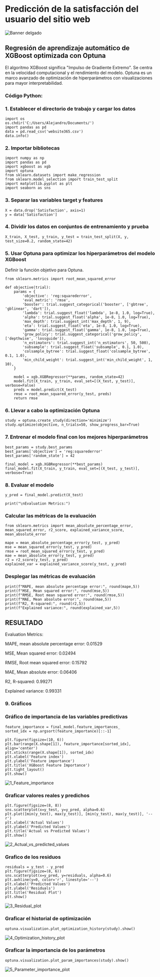 # Predicción de la satisfacción del usuario del sitio web

![Banner delgado](docs/assets/images/Internet_users.jpg)

## Regresión de aprendizaje automático de XGBoost optimizada con Optuna

El algoritmo XGBoost significa "Impulso de Gradiente Extremo". Se centra en la velocidad computacional y el rendimiento del modelo.
Optuna es un marco avanzado de optimización de hiperparámetros con visualizaciones para mayor interpretabilidad.

### Código Python:

### 1. Establecer el directorio de trabajo y cargar los datos
```
import os
os.chdir('C:/Users/Alejandro/Documents/')
import pandas as pd
data = pd.read_csv('website365.csv')
data.info()
```
### 2. Importar bibliotecas
```
import numpy as np
import pandas as pd
import xgboost as xgb
import optuna
from sklearn.datasets import make_regression
from sklearn.model_selection import train_test_split
import matplotlib.pyplot as plt
import seaborn as sns
```
### 3. Separar las variables target y features
```
X = data.drop('Satisfaction', axis=1)
y = data['Satisfaction']
```
### 4. Dividir los datos en conjuntos de entrenamiento y prueba
```
X_train, X_test, y_train, y_test = train_test_split(X, y, test_size=0.2, random_state=42)
```
### 5. Usar Optuna para optimizar los hiperparámetros del modelo XGBoost
Definir la función objetivo para Optuna.
```
from sklearn.metrics import root_mean_squared_error

def objective(trial):
    params = {
        'objective': 'reg:squarederror',
        'eval_metric': 'rmse',
        'booster': trial.suggest_categorical('booster', ['gbtree', 'gblinear', 'dart']),
        'lambda': trial.suggest_float('lambda', 1e-8, 1.0, log=True),
        'alpha': trial.suggest_float('alpha', 1e-8, 1.0, log=True),
        'max_depth': trial.suggest_int('max_depth', 1, 9),
        'eta': trial.suggest_float('eta', 1e-8, 1.0, log=True),
        'gamma': trial.suggest_float('gamma', 1e-8, 1.0, log=True),
        'grow_policy': trial.suggest_categorical('grow_policy', ['depthwise', 'lossguide']),
        'n_estimators': trial.suggest_int('n_estimators', 50, 500),
        'subsample': trial.suggest_float('subsample', 0.1, 1.0),
        'colsample_bytree': trial.suggest_float('colsample_bytree', 0.1, 1.0),
        'min_child_weight': trial.suggest_int('min_child_weight', 1, 10),
    }
    
    model = xgb.XGBRegressor(**params, random_state=42)
    model.fit(X_train, y_train, eval_set=[(X_test, y_test)], verbose=False)
    preds = model.predict(X_test)
    rmse = root_mean_squared_error(y_test, preds)
    return rmse
```
### 6. Llevar a cabo la optimización Optuna
```
study = optuna.create_study(direction='minimize')
study.optimize(objective, n_trials=50, show_progress_bar=True)
```
### 7. Entrenar el modelo final con los mejores hiperparámetros
```
best_params = study.best_params
best_params['objective'] = 'reg:squarederror'
best_params['random_state'] = 42

final_model = xgb.XGBRegressor(**best_params)
final_model.fit(X_train, y_train, eval_set=[(X_test, y_test)], verbose=True)
```
### 8. Evaluar el modelo
```
y_pred = final_model.predict(X_test)

print("\nEvaluation Metrics:")
```
### Calcular las métricas de la evaluación
```
from sklearn.metrics import mean_absolute_percentage_error, mean_squared_error, r2_score, explained_variance_score, mean_absolute_error

mape = mean_absolute_percentage_error(y_test, y_pred)
mse = mean_squared_error(y_test, y_pred)
rmse = root_mean_squared_error(y_test, y_pred)
mae = mean_absolute_error(y_test, y_pred)
r2 = r2_score(y_test, y_pred)
explained_var = explained_variance_score(y_test, y_pred)
```
### Desplegar las métricas de evaluación
```
print(f"MAPE, mean absolute percentage error:", round(mape,5))
print(f"MSE, Mean squared error:", round(mse,5))
print(f"RMSE, Root mean squared error:", round(rmse,5))
print(f"MAE, Mean absolute error:", round(mae,5))
print(f"R2, R-squared:", round(r2,5))
print(f"Explained variance:", round(explained_var,5))
```
## RESULTADO

Evaluation Metrics:

MAPE, mean absolute percentage error: 0.01529

MSE, Mean squared error: 0.02494

RMSE, Root mean squared error: 0.15792

MAE, Mean absolute error: 0.06406

R2, R-squared: 0.99271

Explained variance: 0.99331

### 9. Gráficos

### Gráfico de importancia de las variables predictivas
```
feature_importance = final_model.feature_importances_
sorted_idx = np.argsort(feature_importance)[::-1]

plt.figure(figsize=(10, 6))
plt.bar(range(X.shape[1]), feature_importance[sorted_idx], align='center')
plt.xticks(range(X.shape[1]), sorted_idx)
plt.xlabel('Feature index')
plt.ylabel('Feature importance')
plt.title('XGBoost Feature Importance')
plt.tight_layout()
plt.show()
```
![1_Feature_importance](docs/assets/images/1_Feature_importance.png)

### Graficar valores reales y predichos
```
plt.figure(figsize=(8, 8))
sns.scatterplot(x=y_test, y=y_pred, alpha=0.6)
plt.plot([min(y_test), max(y_test)], [min(y_test), max(y_test)], '--r')
plt.xlabel('Actual Values')
plt.ylabel('Predicted Values')
plt.title('Actual vs Predicted Values')
plt.show()
```
![2_Actual_vs_predicted_values](docs/assets/images/2_Actual_vs_predicted_values.png)

### Grafico de los residuos
```
residuals = y_test - y_pred
plt.figure(figsize=(8, 6))
sns.scatterplot(x=y_pred, y=residuals, alpha=0.6)
plt.axhline(y=0, color='r', linestyle='--')
plt.xlabel('Predicted Values')
plt.ylabel('Residuals')
plt.title('Residual Plot')
plt.show()
```
![3_Residual_plot](docs/assets/images/3_Residual_plot.png)

### Graficar el historial de optimización
```
optuna.visualization.plot_optimization_history(study).show()
```
![4_Optimization_history_plot](docs/assets/images/4_Optimization_history_plot.png)

### Graficar la importancia de los parámetros
```
optuna.visualization.plot_param_importances(study).show()
```
![5_Parameter_importance_plot](docs/assets/images/5_Parameter_importance_plot.png)

